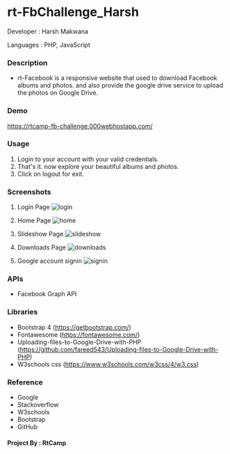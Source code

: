 # rt-FbChallenge_Harsh

Developer : Harsh Makwana

Languages : PHP, JavaScript

### Description
* rt-Facebook is a responsive website that used to download Facebook albums and photos. and also provide the google drive service to upload the photos on Google Drive.   

### Demo
https://rtcamp-fb-challenge.000webhostapp.com/

### Usage
1. Login to your account with your valid credentials.
2. That's it. now explore your beautiful albums and photos. 
3. Click on logout for exit.

### Screenshots
1. Login Page
![login](https://user-images.githubusercontent.com/23061515/44581890-2834b300-a7bd-11e8-9680-6a3ec84e31c5.png)

2. Home Page
![home](https://user-images.githubusercontent.com/23061515/44581891-2834b300-a7bd-11e8-9bd4-130df0765f7f.png)

3. Slideshow Page
![slideshow](https://user-images.githubusercontent.com/23061515/44581892-28cd4980-a7bd-11e8-8939-fcdbed649387.png)

4. Downloads Page
![downloads](https://user-images.githubusercontent.com/23061515/44581893-28cd4980-a7bd-11e8-8db9-f18c63250820.png)

5. Google account signin
![signin](https://user-images.githubusercontent.com/23061515/44581889-279c1c80-a7bd-11e8-8389-de7bbf4b2f4f.png)

### APIs
* Facebook Graph API

### Libraries
* Bootstrap 4 (https://getbootstrap.com/)
* Fontawesome (https://fontawesome.com/)
* Uploading-files-to-Google-Drive-with-PHP (https://github.com/fareed543/Uploading-files-to-Google-Drive-with-PHP)
* W3schools css (https://www.w3schools.com/w3css/4/w3.css)

### Reference
* Google
* Stackoverflow
* W3schools
* Bootstrap
* GitHub

#### Project By : RtCamp
